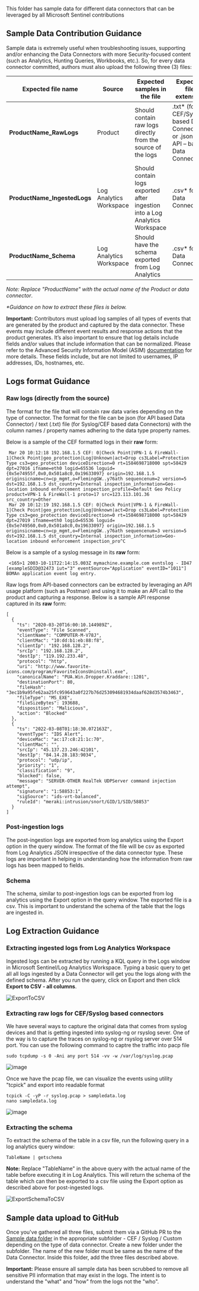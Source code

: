This folder has sample data for different data connectors that can be leveraged by all Microsoft Sentinel contributions 

## Sample Data Contribution Guidance

Sample data is extremely useful when troubleshooting issues, supporting and/or enhancing the Data Connectors with more Security-focused content (such as Analytics, Hunting Queries, Workbooks, etc.). So, for every data connector committed, authors must also upload the following three (3) files:


Expected file name | Source | Expected samples in the file | Expected file extension |
------------------ | ------------------| ------------------------------------- | ------------------------------|
**ProductName_RawLogs** | Product | Should contain raw logs directly from the source of the logs | .txt* (for CEF/Syslog based Data Connectors) or .json (for API – based Data Connectors) |
**ProductName_IngestedLogs** | Log Analytics Workspace | Should contain logs exported after ingestion into a Log Analytics Workspace | .csv* for all Data Connectors |
**ProductName_Schema** | Log Analytics Workspace | Should have the schema exported from Log Analytics | .csv* for all Data Connectors |


_Note: Replace "ProductName" with the actual name of the Product or data connector_.

_*Guidance on how to extract these files is below._
	
**Important:** Contributors must upload log samples of all types of events that are generated by the product and captured by the data connector. These events may include different event results and response actions that the product generates. It’s also important to ensure that log details include fields and/or values that include information that can be normalized. Please refer to the Advanced Security Information Model (ASIM) [documentation]("https://docs.microsoft.com/en-us/azure/sentinel/normalization") for more details. These fields include, but are not limited to usernames, IP addresses, IDs, hostnames, etc.

## Logs format Guidance

### Raw logs (directly from the source)

   The format for the file that will contain raw data varies depending on the type of connector. The format for the file can be json (for API based Data Connector) / text (.txt) file (for Syslog/CEF based data Connectors) with the column names / property names adhering to the data type property names.
   
   Below is a sample of the CEF formatted logs in their **raw** form:

    
     Mar 20 10:12:18 192.168.1.5 CEF: 0|Check Point|VPN-1 & FireWall-1|Check Point|geo_protection|Log|Unknown|act=Drop cs3Label=Protection Type cs3=geo_protection deviceDirection=0 rt=1584698718000 spt=58429 dpt=27016 ifname=eth0 logid=65536 loguid={0x5e74955f,0x0,0x501a8c0,0x19633097} origin=192.168.1.5 originsicname=cn=cp_mgmt,o=FlemingGW..y76ath sequencenum=2 version=5 dst=192.168.1.5 dst_country=Internal inspection_information=Geo-location inbound enforcement inspection_profile=Default Geo Policy product=VPN-1 & FireWall-1 proto=17 src=123.113.101.36 src_country=Other 
	 Mar 20 10:12:19 192.168.1.5 CEF: 0|Check Point|VPN-1 & FireWall-1|Check Point|geo_protection|Log|Unknown|act=Drop cs3Label=Protection Type cs3=geo_protection deviceDirection=0 rt=1584698718000 spt=58429 dpt=27019 ifname=eth0 logid=65536 loguid={0x5e749560,0x0,0x501a8c0,0x19633097} origin=192.168.1.5 originsicname=cn=cp_mgmt,o=FlemingGW..y76ath sequencenum=3 version=5 dst=192.168.1.5 dst_country=Internal inspection_information=Geo-location inbound enforcement inspection_pro^C

   Below is a sample of a syslog message in its **raw** form:
   ```
	<165>1 2003-10-11T22:14:15.003Z mymachine.example.com evntslog - ID47 [exampleSDID@32473 iut="3" eventSource="Application" eventID="1011"] BOMAn application event log entry.
   ```
   Raw logs from API-based connectors can be extracted by leveraging an API usage platform (such as Postman) and using it to make an API call to the product and capturing a response. Below is a sample API response captured in its **raw** form:

	[
	  {
	    "ts": "2020-03-20T16:00:10.144989Z",
	    "eventType": "File Scanned",
	    "clientName": "COMPUTER-M-V78J",
	    "clientMac": "10:dd:b1:eb:88:f8",
	    "clientIp": "192.168.128.2",
	    "srcIp": "192.168.128.2",
	    "destIp": "119.192.233.48",
	    "protocol": "http",
	    "uri": "http://www.favorite-icons.com/program/FavoriteIconsUninstall.exe",
	    "canonicalName": "PUA.Win.Dropper.Kraddare::1201",
	    "destinationPort": 80,
	    "fileHash": "3ec1b9a95fe62aa25fc959643a0f227b76d253094681934daaf628d3574b3463",
	    "fileType": "MS_EXE",
	    "fileSizeBytes": 193688,
	    "disposition": "Malicious",
	    "action": "Blocked"
	  },
	  {
	    "ts": "2022-03-08T01:18:30.072163Z",
	    "eventType": "IDS Alert",
	    "deviceMac": "ac:17:c8:21:1c:70",
	    "clientMac": "",
	    "srcIp": "45.137.23.246:42101",
	    "destIp": "84.14.28.183:9034",
	    "protocol": "udp/ip",
	    "priority": "1",
	    "classification": "9",
	    "blocked": false,
	    "message": "SERVER-OTHER RealTek UDPServer command injection attempt",
	    "signature": "1:58853:1",
	    "sigSource": "ids-vrt-balanced",
	    "ruleId": "meraki:intrusion/snort/GID/1/SID/58853"
	  }
	]
	
### Post-ingestion logs

The post-ingestion logs are exported from log analytics using the Export option in the query window. The format of the file will be csv as exported from Log Analytics JSON irrespective of the data connector type. These logs are important in helping in understanding how the information from raw logs has been mapped to fields. 

### Schema

The schema, similar to post-ingestion logs can be exported from log analytics using the Export option in the query window. The exported file is a csv. This is important to understand the schema of the table that the logs are ingested in.

## Log Extraction Guidance

### Extracting ingested logs from Log Analytics Workspace
Ingested logs can be extracted by running a KQL query in the Logs window in Microsoft Sentinel/Log Analytics Workspace. Typing a basic query to get all all logs ingested by a Data Connector will get you the logs along with the defined schema. After you run the query, click on Export and then click **Export to CSV - all columns**.

![ExportToCSV](https://github.com/Azure/Azure-Sentinel/tree/master/Sample%20Data/Media/ExportToCSV.png)

### Extracting raw logs for CEF/Syslog based connectors
We have several ways to capture the original data that comes from syslog devices and that is getting ingested into syslog-ng or rsyslog sever. One of the way is to capture the traces on syslog-ng or rsyslog server over 514 port. You can use the following command to captre the traffic into pacp file 
	
	sudo tcpdump -s 0 -Ani any port 514 -vv -w /var/log/syslog.pcap
	
![image](https://user-images.githubusercontent.com/10404181/171227166-a146f7e1-a27a-414e-9c68-bee23dee22a8.png)

Once we have the pcap file, we can visualize the events using utility "tcpick" and export into readable format
	
	tcpick -C -yP -r syslog.pcap > sampledata.log
	nano sampledata.log

![image](https://user-images.githubusercontent.com/10404181/171228705-d1ef47c8-25ad-4016-9a5f-14aaa2a61c51.png)

### Extracting the schema
To extract the schema of the table in a csv file, run the following query in a log analytics query window:
```
TableName | getschema
```
**Note:** Replace "TableName" in the above query with the actual name of the table before executing it in Log Analytics. This will return the schema of the table which can then be exported to a csv file using the Export option as described above for post-ingested logs.

![ExportSchemaToCSV](https://github.com/Azure/Azure-Sentinel/master/tree/Sample%20Data/Media/ExportSchemaToCSV.png)

## Sample data upload to GitHub

Once you've gathered all three files, submit them via a GitHub PR to the [Sample data folder](https://aka.ms/azuresentinelgithubsampledata) in the appropriate subfolder - CEF / Syslog / Custom depending on the type of data connector. Create a new folder under the subfolder. The name of the new folder must be same as the name of the Data Connector. Inside this folder, add the three files described above.

**Important:** Please ensure all sample data has been scrubbed to remove all sensitive PII information that may exist in the logs. The intent is to understand the "what" and "how" from the logs not the "who".

